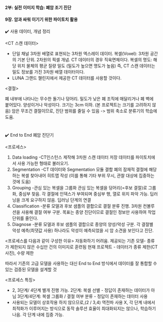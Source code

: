 #### 2부: 실전 이미지 학습: 폐암 조기 진단

#### 9장. 암과 싸워 이기기 위한 파이토치 활용

:heavy_check_mark: 사용 데이터, 개념 정리

<CT 스캔 데이터>

- 단일 채널 3차원 배열로 표현되는 3차원 엑스레이 데이터. 
복셀(Voxel): 3차원 공간의 기본 단위. 2차원의 픽셀 개념. CT 데이터의 경우 직육면체이다.
복셀의 명도: 해당 위치 물체의 평균 질량 밀도 (밀도가 높으면 명도가 높음)
즉, CT 스캔 데이터는 밀도 정보를 가진 3차원 배열 데이터이다. 
- LUNA 그랜드 챌린지에서 제공한 CT 데이터를 사용할 것이다. 


<결절>

폐 내부에 나타나는 무수한 돌기나 덩어리. 밀도가 낮은 폐 조직에 매달리거나 폐 벽에 붙어있다. 양성이거나 악성이다. 크기는 3cm 이하. (본 프로젝트는 크기를 고려하지 않음)
암은 무조건 결절이므로, 진단 범위를 줄일 수 있음 -> 범위 축소로 분류기의 학습에 도움.


#

:heavy_check_mark: End to End 폐암 진단기

<프로세스>
1) Data loading
  -CT인스턴스 제작해 3차원 스캔 데이터 저장
  데이터를 파이토치에서 사용 가능한 형태로 불러오기.
2) Segmentation
  -CT 데이터와 Segmentation 모듈 결합 
  폐의 잠재적 결절에 해당하는 복셀 찾아내어 히트맵 작성 (이를 통해 기타 부위 무시, 관찰 대상에 집중하는 것에 도움)
3) Grouping
  -관심 있는 복셀을 그룹화
  관심 있는 복셀을 덩어리(=후보 결절)로 그룹화, 중심부 찾음.
  각 결절에 인덱스가 부여되며 중심부 행, 열로 위치 파악 가능. 
  딥러닝을 크게 요구하지 않음. 딥러닝 단계의 연결
4) Classification
  -분류 모델과 후보 샘플의 결합으로 결절 분류 진행.
  3차원 컨볼루션을 사용해 결절 여부 구분. 목표는 종양 진단이므로 결절인 정보만 사용하여 작업 단위를 줄인다.
5) Diagnose
  -분류 모델과 후보 샘플의 결합으로 종양의 양성/악성 구분. 
  각 결절별 악성 예측(최댓값 사용) 하나라도 악성이 예측되었을 시 암 소견을 보인다고 진단.



<프로세스를 다음과 같이 구성한 이유>
자동화하기 어려움. 
제공되는 기존 모델- 종류가 제한되지 않은 수십만 건의 이미지로 훈련됨
현재 프로젝트 - 데이터가 종류 제한(CT 사진), 수량 제한

따라서 기존의 고급 모델을 사용하는 대신 End to End 방식에서 데이터를 잘 통합할 수 있는 검증된 모델을 설계할 것



<프로세스 특징>
- 2, 3단계/ 4단계 별개 진행 가능.
  2단계: 복셀 선별 - 정답이 존재하는 데이터가 아님
  3단계/4단계: 복셀 그룹화 / 결절 여부 분류 - 정답이 존재하는 데이터 사용
- 사용되는 모델이 상호작용 하지 않으므로,(2 / 3,4) 역전파 사용 X, 각 단계 내에서 최적화가 이루어지는 방식으로 동작
  솔루션 효율이 최대화되지는 않으나, 학습하기 나음.
  각 단계 내에 집중 가능. 




